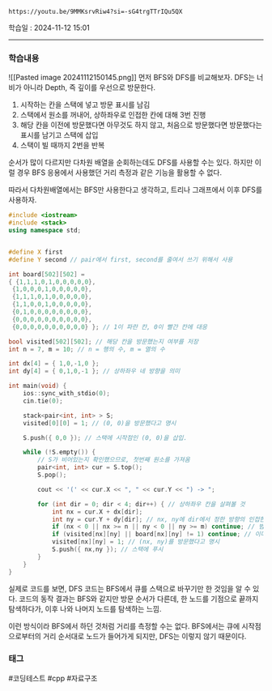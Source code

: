 ```vid
https://youtu.be/9MMKsrvRiw4?si=-sG4trgTTrIQu5QX
```

학습일 : 2024-11-12 15:01

---
### 학습내용
![[Pasted image 20241112150145.png]]
먼저 BFS와 DFS를 비교해보자. DFS는 너비가 아니라 Depth, 즉 깊이를 우선으로 방문한다.

1. 시작하는 칸을 스택에 넣고 방문 표시를 남김
2. 스택에서 원소를 꺼내어, 상하좌우로 인접한 칸에 대해 3번 진행
3. 해당 칸을 이전에 방문했다면 아무것도 하지 않고, 처음으로 방문했다면 방문했다는 표시를 남기고 스택에 삽입
4. 스택이 빌 때까지 2번을 반복

순서가 많이 다르지만 다차원 배열을 순회하는데도 DFS를 사용할 수는 있다. 하지만 이럴 경우 BFS 응용에서 사용했던 거리 측정과 같은 기능을 활용할 수 없다.

따라서 다차원배열에서는 BFS만 사용한다고 생각하고, 트리나 그래프에서 이후 DFS를 사용하자.

```cpp title="DFS 예시 코드" fold
#include <iostream>
#include <stack>
using namespace std;


#define X first
#define Y second // pair에서 first, second를 줄여서 쓰기 위해서 사용

int board[502][502] =
{ {1,1,1,0,1,0,0,0,0,0},
 {1,0,0,0,1,0,0,0,0,0},
 {1,1,1,0,1,0,0,0,0,0},
 {1,1,0,0,1,0,0,0,0,0},
 {0,1,0,0,0,0,0,0,0,0},
 {0,0,0,0,0,0,0,0,0,0},
 {0,0,0,0,0,0,0,0,0,0} }; // 1이 파란 칸, 0이 빨간 칸에 대응

bool visited[502][502]; // 해당 칸을 방문했는지 여부를 저장
int n = 7, m = 10; // n = 행의 수, m = 열의 수

int dx[4] = { 1,0,-1,0 };
int dy[4] = { 0,1,0,-1 }; // 상하좌우 네 방향을 의미

int main(void) {
    ios::sync_with_stdio(0);
    cin.tie(0);

    stack<pair<int, int> > S;
    visited[0][0] = 1; // (0, 0)을 방문했다고 명시

    S.push({ 0,0 }); // 스택에 시작점인 (0, 0)을 삽입.

    while (!S.empty()) {
        // S가 비어있는지 확인했으므로, 첫번째 원소를 가져옴
        pair<int, int> cur = S.top(); 
        S.pop();

        cout << '(' << cur.X << ", " << cur.Y << ") -> ";

        for (int dir = 0; dir < 4; dir++) { // 상하좌우 칸을 살펴볼 것
            int nx = cur.X + dx[dir];
            int ny = cur.Y + dy[dir]; // nx, ny에 dir에서 정한 방향의 인접한 칸의 좌표가 들어감
            if (nx < 0 || nx >= n || ny < 0 || ny >= m) continue; // 범위 밖일 경우 넘어감
            if (visited[nx][ny] || board[nx][ny] != 1) continue; // 이미 방문한 칸이거나 파란 칸이 아닐 경우
            visited[nx][ny] = 1; // (nx, ny)를 방문했다고 명시
            S.push({ nx,ny }); // 스택에 푸시
        }
    }
}

```
실제로 코드를 보면, DFS 코드는 BFS에서 큐를 스택으로 바꾸기만 한 것임을 알 수 있다.
코드의 동작 결과는 BFS와 같지만 방문 순서가 다른데, 한 노드를 기점으로 끝까지 탐색하다가, 이후 나와 나머지 노드를 탐색하는 느낌. 

이런 방식이라 BFS에서 하던 것처럼 거리를 측정할 수는 없다. BFS에서는 큐에 시작점으로부터의 거리 순서대로 노드가 들어가게 되지만, DFS는 이렇지 않기 때문이다.

### 태그
#코딩테스트 #cpp #자료구조



